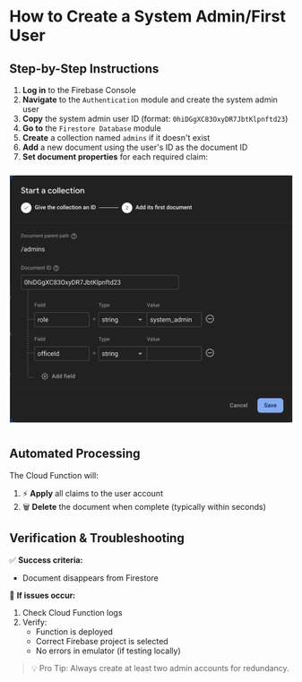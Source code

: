 # How to Create a System Admin/First User

## Step-by-Step Instructions

1. **Log in** to the Firebase Console
2. **Navigate** to the `Authentication` module and create the system admin user
3. **Copy** the system admin user ID (format: `0hiDGgXC83OxyDR7JbtKlpnftd23`)
4. **Go to** the `Firestore Database` module
5. **Create** a collection named `admins` if it doesn't exist
6. **Add** a new document using the user's ID as the document ID
7. **Set document properties** for each required claim:

<img src="create-admins-doc.png" alt="Sample document with claims" width="600" style="border: 1px solid #eee; margin: 10px 0;">

## Automated Processing

The Cloud Function will:
1. ⚡ **Apply** all claims to the user account
2. 🗑️ **Delete** the document when complete (typically within seconds)

## Verification & Troubleshooting

✅ **Success criteria:**
- Document disappears from Firestore

🔧 **If issues occur:**
1. Check Cloud Function logs
2. Verify:
   - Function is deployed
   - Correct Firebase project is selected
   - No errors in emulator (if testing locally)

> 💡 Pro Tip: Always create at least two admin accounts for redundancy.